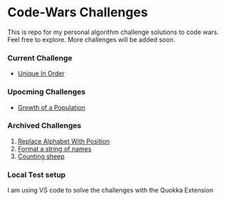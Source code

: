 # Code-Wars Challenges

This is repo for my personal algorithm challenge solutions to code wars.
Feel free to explore.
More challenges will be added soon.

### Current Challenge

- [Unique In Order](https://www.codewars.com/kata/54e6533c92449cc251001667/train/javascript)

### Upocming Challenges

- [Growth of a Population](https://www.codewars.com/kata/563b662a59afc2b5120000c6)

### Archived Challenges

1. [Replace Alphabet With Position](https://www.codewars.com/kata/546f922b54af40e1e90001da)
2. [Format a string of names](https://www.codewars.com/kata/53368a47e38700bd8300030d/train/javascript)
3. [Counting sheep](https://www.codewars.com/kata/54edbc7200b811e956000556)

### Local Test setup

I am using VS code to solve the challenges with the Quokka Extension

